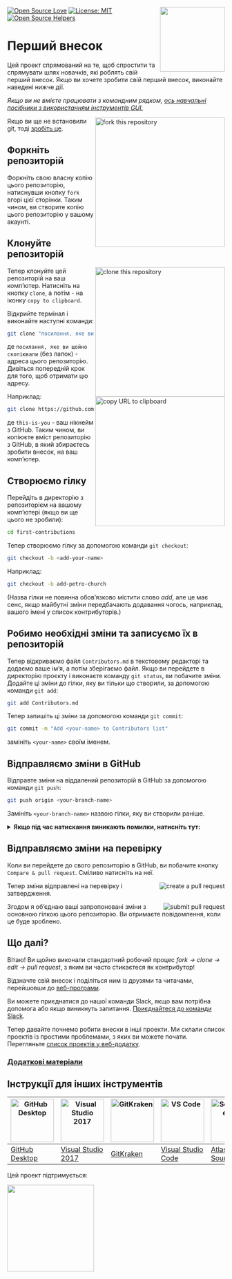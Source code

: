 [![Open Source Love](https://firstcontributions.github.io/open-source-badges/badges/open-source-v1/open-source.svg)](https://github.com/firstcontributions/open-source-badges)
[<img align="right" width="150" src="https://firstcontributions.github.io/assets/Readme/join-slack-team.png">](https://join.slack.com/t/firstcontributors/shared_invite/zt-1hg51qkgm-Xc7HxhsiPYNN3ofX2_I8FA)
[![License: MIT](https://img.shields.io/badge/License-MIT-green.svg)](https://opensource.org/licenses/MIT)
[![Open Source Helpers](https://www.codetriage.com/roshanjossey/first-contributions/badges/users.svg)](https://www.codetriage.com/roshanjossey/first-contributions)

# Перший внесок

Цей проект спрямований на те, щоб спростити та спрямувати шлях новачків, які роблять свій перший внесок. Якщо ви хочете зробити свій перший внесок, виконайте наведені нижче дії.

_Якщо ви не вмієте працювати з командним рядком, [ось навчальні посібники з використанням інструментів GUI.](#tutorials-using-other-tools)_

<img align="right" width="300" src="https://firstcontributions.github.io/assets/Readme/fork.png" alt="fork this repository" />

Якщо ви ще не встановили git, тоді [зробіть це](https://help.github.com/articles/set-up-git/).

## Форкніть репозиторій

Форкніть свою власну копію цього репозиторію, натиснувши кнопку `fork` вгорі цієї сторінки.
Таким чином, ви створите копію цього репозиторію у вашому акаунті.

## Клонуйте репозиторій

<img align="right" width="300" src="https://firstcontributions.github.io/assets/Readme/clone.png" alt="clone this repository" />

Тепер клонуйте цей репозиторій на ваш комп’ютер. Натисніть на кнопку `clone`, а потім - на іконку `copy to clipboard`.

Відкрийте термінал і виконайте наступні команди:

```bash
git clone "посилання, яке ви щойно скопіювали"
```

де `посилання, яке ви щойно скопіювали` (без лапок) - адреса цього репозиторію. Дивіться попередній крок для того, щоб отримати цю адресу.

<img align="right" width="300" src="https://firstcontributions.github.io/assets/Readme/copy-to-clipboard.png" alt="copy URL to clipboard" />

Наприклад:
```bash
git clone https://github.com/this-is-you/first-contributions.git
```

де `this-is-you` - ваш нікнейм з GitHub. Таким чином, ви копіюєте вміст репозиторію з GitHub, в який збираєтесь зробити внесок, на ваш комп’ютер.

## Створюємо гілку

Перейдіть в директорію з репозиторієм на вашому комп’ютері (якщо ви ще цього не зробили):

```bash
cd first-contributions
```

Тепер створюємо гілку за допомогою команди `git checkout`:

```bash
git checkout -b <add-your-name>
```

Наприклад:

```bash
git checkout -b add-petro-church
```

(Назва гілки не повинна обов’язково містити слово *add*, але це має сенс, якщо майбутні зміни передбачають додавання чогось, наприклад, вашого імені у список контрибуторів.)

## Робимо необхідні зміни та записуємо їх в репозиторій

Тепер відкриваємо файл `Contributors.md` в текстовому редакторі та додаємо ваше ім’я, а потім зберігаємо файл. Якщо ви перейдете в директорію проєкту і виконаєте команду `git status`, ви побачите зміни. Додайте ці зміни до гілки, яку ви тільки що створили, за допомогою команди `git add`:

```bash
git add Contributors.md
```

Тепер запишіть ці зміни за допомогою команди `git commit`:

```bash
git commit -m "Add <your-name> to Contributors list"
```

замініть `<your-name>` своїм іменем.

## Відправляємо зміни в GitHub

Відправте зміни на віддалений репозиторій в GitHub за допомогою команди `git push`:

```bash
git push origin <your-branch-name>
```

Замініть `<your-branch-name>` назвою гілки, яку ви створили раніше.

<details>
<summary> <strong>Якщо під час натискання виникають помилки, натисніть тут:</strong> </summary>

- ### Authentication Error
     <pre>remote: Support for password authentication was removed on August 13, 2021. Please use a personal access token instead.
  remote: Please see https://github.blog/2020-12-15-token-authentication-requirements-for-git-operations/ for more information.
  fatal: Authentication failed for 'https://github.com/<your-username>/first-contributions.git/'</pre>
  Перейдіть до [туторіалу GitHub](https://docs.github.com/en/authentication/connecting-to-github-with-ssh/adding-a-new-ssh-key-to-your-github-account) щодо створення та налаштування ключа SSH для вашого облікового запису.

</details>

## Відправляємо зміни на перевірку

Коли ви перейдете до свого репозиторію в GitHub, ви побачите кнопку `Compare & pull request`. Сміливо натисніть на неї.

<img style="float: right;" src="https://firstcontributions.github.io/assets/Readme/compare-and-pull.png" alt="create a pull request" />

Тепер зміни відправлені на перевірку і затвердження.

<img style="float: right;" src="https://firstcontributions.github.io/assets/Readme/submit-pull-request.png" alt="submit pull request" />

Згодом я об’єднаю ваші запропоновані зміни з основною гілкою цього репозиторію. Ви отримаєте повідомлення, коли це буде зроблено.

## Що далі?

Вітаю! Ви щойно виконали стандартний робочий процес _fork -> clone -> edit -> pull request_, з яким ви часто стикаєтеся як контрибутор!

Відзначте свій внесок і поділіться ним із друзями та читачами, перейшовши до [веб-програми](https://firstcontributions.github.io/#social-share).

Ви можете приєднатися до нашої команди Slack, якщо вам потрібна допомога або якщо виникнуть запитання. [Приєднайтеся до команди Slack](https://firstcontributors.slack.com/join/shared_invite/zt-29qhyr9lt-Bi7WLbgGIFqV7aCEG_grvg#/shared-invite/email).

Тепер давайте почнемо робити внески в інші проекти. Ми склали список проектів із простими проблемами, з яких ви можете почати. Перегляньте [список проектів у веб-додатку](https://firstcontributions.github.io/#project-list).

### [Додаткові матеріали](/docs/additional-material/git_workflow_scenarios/additional-material.md)

## Інструкції для інших інструментів

| <a href="../gui-tool-tutorials/github-desktop-tutorial.md"><img alt="GitHub Desktop" src="https://desktop.github.com/images/desktop-icon.svg" width="100"></a> | <a href="../gui-tool-tutorials/github-windows-vs2017-tutorial.md"><img alt="Visual Studio 2017" src="https://upload.wikimedia.org/wikipedia/commons/c/cd/Visual_Studio_2017_Logo.svg" width="100"></a> | <a href="../gui-tool-tutorials/gitkraken-tutorial.md"><img alt="GitKraken" src="https://firstcontributions.github.io/assets/gui-tool-tutorials/gitkraken-tutorial/gk-icon.png" width="100"></a> | <a href="../gui-tool-tutorials/github-windows-vs-code-tutorial.md"><img alt="VS Code" src="https://upload.wikimedia.org/wikipedia/commons/1/1c/Visual_Studio_Code_1.35_icon.png" width=100></a> | <a href="../gui-tool-tutorials/sourcetree-macos-tutorial.md"><img alt="Sourcetree App" src="https://wac-cdn.atlassian.com/dam/jcr:81b15cde-be2e-4f4a-8af7-9436f4a1b431/Sourcetree-icon-blue.svg" width=100></a> | <a href="../gui-tool-tutorials/github-windows-intellij-tutorial.md"><img alt="IntelliJ IDEA" src="https://upload.wikimedia.org/wikipedia/commons/thumb/9/9c/IntelliJ_IDEA_Icon.svg/512px-IntelliJ_IDEA_Icon.svg.png" width=100></a> |
| --- | --- | --- | --- | --- | --- |
| [GitHub Desktop](../gui-tool-tutorials/github-desktop-tutorial.md) | [Visual Studio 2017](../gui-tool-tutorials/github-windows-vs2017-tutorial.md) | [GitKraken](../gui-tool-tutorials/gitkraken-tutorial.md) | [Visual Studio Code](../gui-tool-tutorials/github-windows-vs-code-tutorial.md) | [Atlassian Sourcetree](../gui-tool-tutorials/sourcetree-macos-tutorial.md) | [IntelliJ IDEA](../gui-tool-tutorials/github-windows-intellij-tutorial.md) |

<p>Цей проект підтримується:</p>
<p>
  <a href="https://www.digitalocean.com/">
    <img src="https://opensource.nyc3.cdn.digitaloceanspaces.com/attribution/assets/SVG/DO_Logo_horizontal_blue.svg" width="201px">
  </a>
</p>
